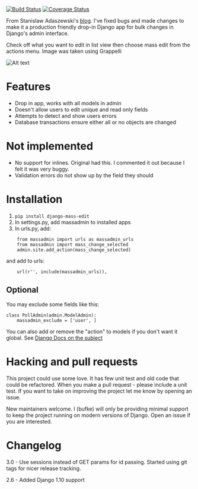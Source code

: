 [![Build Status](https://travis-ci.org/burke-software/django-mass-edit.svg?branch=master)](https://travis-ci.org/burke-software/django-mass-edit)
[![Coverage Status](https://coveralls.io/repos/burke-software/django-mass-edit/badge.svg?branch=master&service=github)](https://coveralls.io/github/burke-software/django-mass-edit?branch=master)

From Stanislaw Adaszewski's [blog](http://algoholic.eu/django-mass-change-admin-site-extension/ ). 
I've fixed bugs and made changes to make it a production friendly drop-in Django app for bulk changes in Django's 
admin interface.

Check off what you want to edit in list view then choose mass edit from the actions menu. 
Image was taken using Grappelli

![Alt text](https://raw.github.com/burke-software/django-mass-edit/master/doc/screenshot9.png)

# Features
- Drop in app, works with all models in admin
- Doesn't allow users to edit unique and read only fields
- Attempts to detect and show users errors
- Database transactions ensure either all or no objects are changed

# Not implemented
- No support for inlines. Original had this. I commented it out because I felt it was very buggy.
- Validation errors do not show up by the field they should

# Installation

1. `pip install django-mass-edit`
2. In settings.py, add massadmin to installed apps
3. In urls.py, add:
```
    from massadmin import urls as massadmin_urls
    from massadmin import mass_change_selected
    admin.site.add_action(mass_change_selected)
```
    
   and add to urls:
```
    url(r'', include(massadmin_urls)),
``` 
## Optional
You may exclude some fields like this:

    class PollAdmin(admin.ModelAdmin):
        massadmin_exclude = ['user', ]

You can also add or remove the "action" to models if you don't want it global. 
See [Django Docs on the subject](https://docs.djangoproject.com/en/dev/ref/contrib/admin/actions/#disabling-all-actions-for-a-particular-modeladmin)

# Hacking and pull requests

This project could use some love. It has few unit test and old code that could be refactored.
When you make a pull request - please include a unit test. 
If you want to take on improving the project let me know by opening an issue.

New maintainers welcome. I (bufke) will only be providing minimal support to keep the project running on modern versions of Django. Open an issue if you are interested.

# Changelog

3.0 - Use sessions instead of GET params for id passing. Started using git tags for nicer release tracking.

2.6 - Added Django 1.10 support

